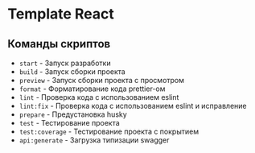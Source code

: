 # Template React

## Команды скриптов

- `start` - Запуск разработки
- `build` - Запуск сборки проекта
- `preview` - Запуск сборки проекта с просмотром
- `format` - Форматирование кода prettier-ом
- `lint` - Проверка кода с использованием eslint
- `lint:fix` - Проверка кода с использованием eslint и исправление
- `prepare` - Предустановка husky
- `test` - Тестирование проекта
- `test:coverage` - Тестирование проекта с покрытием
- `api:generate` - Загрузка типизации swagger
